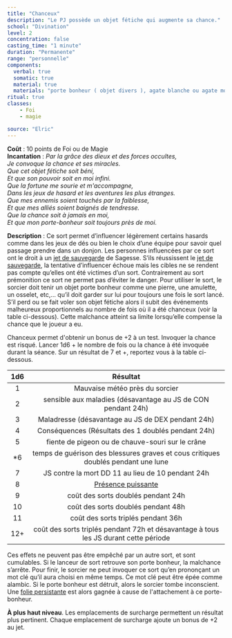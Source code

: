 ```yaml
---
title: "Chanceux"
description: "Le PJ possède un objet fétiche qui augmente sa chance."
school: "Divination"
level: 2
concentration: false
casting_time: "1 minute"
duration: "Permanente"
range: "personnelle"
components:
  verbal: true
  somatic: true
  material: true
  materials: "porte bonheur ( objet divers ), agate blanche ou agate moussue à serrer dans sa paume ou sur son cœur lors de l’incantation."
ritual: true
classes:
    - Foi
    - magie

source: "Elric"
---
```

**Coût** : 10 points de Foi ou de Magie  
**Incantation** : *Par la grâce des dieux et des forces occultes,*    
*Je convoque la chance et ses miracles.*      
*Que cet objet fétiche soit béni,*    
*Et que son pouvoir soit en moi infini.*   
*Que la fortune me sourie et m'accompagne,*   
*Dans les jeux de hasard et les aventures les plus étranges.*   
*Que mes ennemis soient touchés par la faiblesse,*    
*Et que mes alliés soient baignés de tendresse.*    
*Que la chance soit à jamais en moi,*    
*Et que mon porte-bonheur soit toujours près de moi.*    


**Description** : Ce sort permet d’influencer légèrement certains hasards comme dans les jeux de dés ou bien le choix d’une équipe pour savoir quel passage prendre dans un donjon. Les personnes influencées par ce sort ont le droit à un [jet de sauvegarde](/utiliser-les-caracteristiques/#jets-de-sauvegarde) de Sagesse. S’ils réussissent le [jet de sauvegarde](/utiliser-les-caracteristiques/#jets-de-sauvegarde), la tentative d’influencer échoue mais les cibles ne se rendent pas compte qu’elles ont été victimes d’un sort. Contrairement au sort prémonition ce sort ne permet pas d’éviter le danger. Pour utiliser le sort, le sorcier doit tenir un objet porte bonheur comme une pierre, une amulette, un osselet, etc,… qu’il doit garder sur lui pour toujours une fois le sort lancé. S’il perd ou se fait voler son objet fétiche alors il subit des événements malheureux proportionnels au nombre de fois où il a été chanceux (voir la table ci-dessous). Cette malchance atteint sa limite lorsqu’elle compense la chance que le joueur a eu.  

Chanceux permet d'obtenir un bonus de +2 à un test. Invoquer la chance est risqué. Lancer 1d6 + le nombre de fois ou la chance à été invoquée durant la séance. Sur un résultat de 7 et +, reportez vous à la table ci-dessous.  


|1d6|Résultat|
|:-:|:-:|
|1| Mauvaise météo près du sorcier |
|2|sensible aux maladies (désavantage au JS de CON pendant 24h)|
|3|Maladresse  (désavantage au JS de DEX pendant 24h)|
|4|Conséquences (Résultats des 1 doublés pendant 24h)|
|5|fiente de pigeon ou de chauve-souri sur le crâne|
|*6|temps de guérison des blessures graves et cous critiques doublés pendant une lune|
|7|JS contre la mort DD 11 au lieu de 10 pendant 24h|
|8|[Présence puissante](#presence-puissante)|
|9|coût des sorts doublés pendant 24h|
|10|coût des sorts doublés pendant 48h|
|11|coût des sorts triplés pendant 36h|
|12+|coût des sorts triplés pendant 72h et désavantage à tous les JS durant cette période|

Ces effets ne peuvent pas être empêché par un autre sort, et sont cumulables. Si le lanceur de sort retrouve son porte bonheur, la malchance s’arrête. Pour finir, le sorcier ne peut invoquer ce sort qu’en prononçant un mot clé qu’il aura choisi en même temps. Ce mot clé peut être épée comme alambic. Si le porte bonheur est détruit, alors le sorcier tombe inconscient. Une [folie persistante](/folie/#folie-persistante) est alors gagnée à cause de l'attachement à ce porte-bonheur.

**À plus haut niveau**. Les emplacements de surcharge permettent un résultat plus pertinent. Chaque emplacement de surcharge ajoute un bonus de +2 au jet.  

